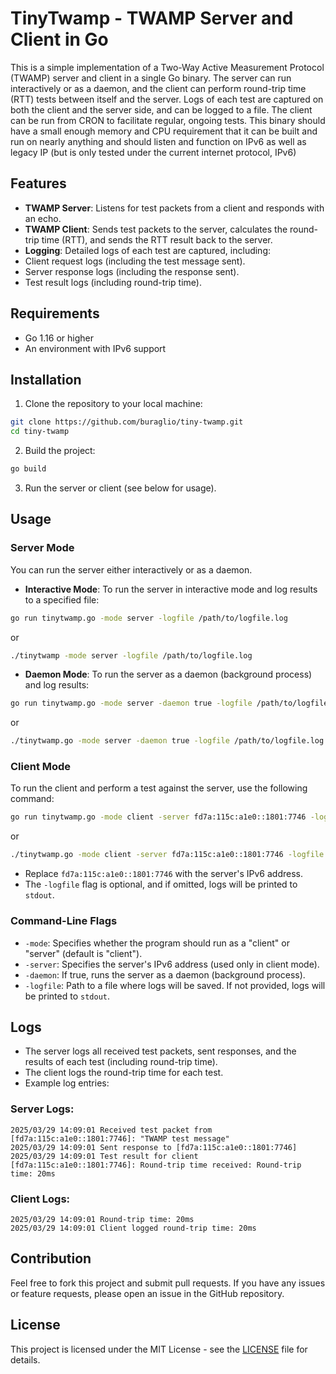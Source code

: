 
# TinyTwamp - TWAMP Server and Client in Go

This is a simple implementation of a Two-Way Active Measurement Protocol (TWAMP) server and client in a single Go binary. The server can run interactively or as a daemon, and the client can perform round-trip time (RTT) tests between itself and the server. Logs of each test are captured on both the client and the server side, and can be logged to a file.
The client can be run from CRON to facilitate regular, ongoing tests. This binary should have a small enough memory and CPU requirement that it can be built and run on nearly anything and should listen and function on IPv6 as well as legacy IP (but is only tested under the current internet protocol, IPv6)

## Features

- **TWAMP Server**: Listens for test packets from a client and responds with an echo.
- **TWAMP Client**: Sends test packets to the server, calculates the round-trip time (RTT), and sends the RTT result back to the server.
- **Logging**: Detailed logs of each test are captured, including:
- Client request logs (including the test message sent).
- Server response logs (including the response sent).
- Test result logs (including round-trip time).

## Requirements

- Go 1.16 or higher
- An environment with IPv6 support

## Installation

1. Clone the repository to your local machine:
```bash
git clone https://github.com/buraglio/tiny-twamp.git
cd tiny-twamp
```

2. Build the project:
```bash
go build
```

3. Run the server or client (see below for usage).

## Usage

### Server Mode

You can run the server either interactively or as a daemon.

- **Interactive Mode**:
To run the server in interactive mode and log results to a specified file:
```bash
go run tinytwamp.go -mode server -logfile /path/to/logfile.log
```
or

```bash
./tinytwamp -mode server -logfile /path/to/logfile.log
```

- **Daemon Mode**:
To run the server as a daemon (background process) and log results:
```bash
go run tinytwamp.go -mode server -daemon true -logfile /path/to/logfile.log
```
or
```bash
./tinytwamp.go -mode server -daemon true -logfile /path/to/logfile.log
```

### Client Mode

To run the client and perform a test against the server, use the following command:
```bash
go run tinytwamp.go -mode client -server fd7a:115c:a1e0::1801:7746 -logfile /path/to/logfile.log
```
or
```bash
./tinytwamp.go -mode client -server fd7a:115c:a1e0::1801:7746 -logfile /path/to/logfile.log
```

- Replace `fd7a:115c:a1e0::1801:7746` with the server's IPv6 address.
- The `-logfile` flag is optional, and if omitted, logs will be printed to `stdout`.

### Command-Line Flags

- `-mode`: Specifies whether the program should run as a "client" or "server" (default is "client").
- `-server`: Specifies the server's IPv6 address (used only in client mode).
- `-daemon`: If true, runs the server as a daemon (background process).
- `-logfile`: Path to a file where logs will be saved. If not provided, logs will be printed to `stdout`.

## Logs

- The server logs all received test packets, sent responses, and the results of each test (including round-trip time).
- The client logs the round-trip time for each test.
- Example log entries:

### Server Logs:
```
2025/03/29 14:09:01 Received test packet from [fd7a:115c:a1e0::1801:7746]: "TWAMP test message"
2025/03/29 14:09:01 Sent response to [fd7a:115c:a1e0::1801:7746]
2025/03/29 14:09:01 Test result for client [fd7a:115c:a1e0::1801:7746]: Round-trip time received: Round-trip time: 20ms
```

### Client Logs:
```
2025/03/29 14:09:01 Round-trip time: 20ms
2025/03/29 14:09:01 Client logged round-trip time: 20ms
```

## Contribution

Feel free to fork this project and submit pull requests. If you have any issues or feature requests, please open an issue in the GitHub repository.

## License

This project is licensed under the MIT License - see the [LICENSE](https://opensource.org/license/mit) file for details.

